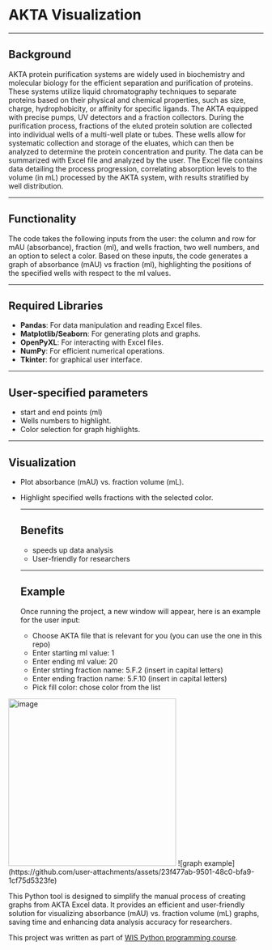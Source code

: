 # AKTA Visualization
 ---
 
 ## Background
 
AKTA protein purification systems are widely used in biochemistry and molecular biology for the efficient separation and purification of proteins.
These systems utilize liquid chromatography techniques to separate proteins based on their physical and chemical properties, such as size, charge, hydrophobicity, or affinity for specific ligands.
The AKTA equipped with precise pumps, UV detectors and a fraction collectors. During the purification process, fractions of the eluted protein solution are collected into individual wells of a multi-well plate or tubes.
These wells allow for systematic collection and storage of the eluates, which can then be analyzed to determine the protein concentration and purity. The data can be summarized with Excel file and analyzed by the user. 
The Excel file contains data detailing the process progression, correlating absorption levels to the volume (in mL) processed by the AKTA system, with results stratified by well distribution.


---
## Functionality

The code takes the following inputs from the user:
the column and row for mAU (absorbance), fraction (ml), and wells fraction, two well numbers, and an option to select a color.
Based on these inputs, the code generates a graph of absorbance (mAU) vs fraction (ml), highlighting the positions of the specified wells with respect to the ml values.

---
## Required Libraries

- **Pandas**: For data manipulation and reading Excel files.
- **Matplotlib/Seaborn**: For generating plots and graphs.
- **OpenPyXL**: For interacting with Excel files.
- **NumPy**: For efficient numerical operations.
- **Tkinter**: for graphical user interface. 

---
## User-specified parameters

- start and end points (ml) 
- Wells numbers to highlight.
- Color selection for graph highlights.


---
## Visualization

- Plot absorbance (mAU) vs. fraction volume (mL).
- Highlight specified wells fractions with the selected color.

  ---
  ## Benefits

  - speeds up data analysis
  - User-friendly for researchers

  ---

  ## Example

  Once running the project, a new window will appear, here is an example for the user input:
  - Choose AKTA file that is relevant for you (you can use the one in this repo)
  - Enter starting ml value: 1
  - Enter ending ml value: 20
  - Enter strting fraction name: 5.F.2 (insert in capital letters)
  - Enter ending fraction name: 5.F.10 (insert in capital letters)
  - Pick fill color: chose color from the list
    
 <img width="331" alt="image" src="https://github.com/user-attachments/assets/915eef11-ad0e-4c82-9d61-999d84609358" />
    ![graph example](https://github.com/user-attachments/assets/23f477ab-9501-48c0-bfa9-1cf75d5323fe) 
 
  This Python tool is designed to simplify the manual process of creating graphs from AKTA Excel data. It provides an efficient and user-friendly solution for visualizing absorbance (mAU) vs. fraction volume (mL) graphs, saving time and enhancing data analysis accuracy for researchers.

This project was written as part of [WIS Python programming course](https://github.com/szabgab/wis-python-course-2024-11?tab=readme-ov-file).





